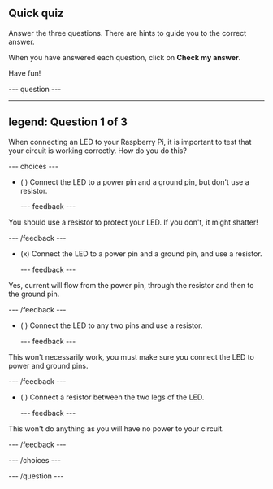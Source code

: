 ## Quick quiz

Answer the three questions. There are hints to guide you to the correct answer.

When you have answered each question, click on **Check my answer**.

Have fun!

--- question ---

---
legend: Question 1 of 3
---

When connecting an LED to your Raspberry Pi, it is important to test that your circuit is working correctly. How do you do this?

--- choices ---

- ( ) Connect the LED to a power pin and a ground pin, but don't use a resistor.

  --- feedback ---

You should use a resistor to protect your LED. If you don't, it might shatter!

  --- /feedback ---

- (x) Connect the LED to a power pin and a ground pin, and use a resistor.

  --- feedback ---

Yes, current will flow from the power pin, through the resistor and then to the ground pin.

  --- /feedback ---

- ( ) Connect the LED to any two pins and use a resistor.

  --- feedback ---

This won't necessarily work, you must make sure you connect the LED to power and ground pins.

  --- /feedback ---

- ( ) Connect a resistor between the two legs of the LED.

  --- feedback ---

This won't do anything as you will have no power to your circuit.

  --- /feedback ---

--- /choices ---

--- /question ---
